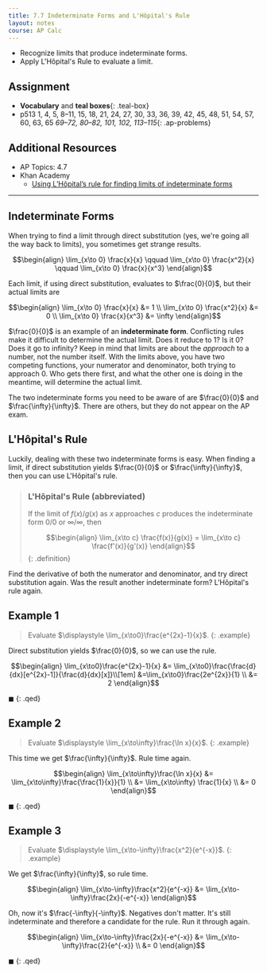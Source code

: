 ```yaml
---
title: 7.7 Indeterminate Forms and L'Hôpital's Rule
layout: notes
course: AP Calc
---
```


- Recognize limits that produce indeterminate forms.
- Apply L'Hôpital's Rule to evaluate a limit.

## Assignment

- **Vocabulary** and **teal boxes**{: .teal-box}
- p513 1, 4, 5, 8–11, 15, 18, 21, 24, 27, 30, 33, 36, 39, 42, 45, 48, 51, 54, 57, 60, 63, 65 *69–72, 80–82, 101, 102, 113–115*{: .ap-problems}

## Additional Resources

- AP Topics: 4.7
- Khan Academy
  - [Using L’Hôpital’s rule for finding limits of indeterminate forms](https://www.khanacademy.org/math/ap-calculus-ab/ab-diff-contextual-applications-new/ab-4-7/v/introduction-to-l-hopital-s-rule)

---

## Indeterminate Forms

When trying to find a limit through direct substitution (yes, we're going all the way back to limits), you sometimes get strange results.

$$\begin{align}
\lim_{x\to 0} \frac{x}{x} \qquad
\lim_{x\to 0} \frac{x^2}{x} \qquad
\lim_{x\to 0} \frac{x}{x^3}
\end{align}$$

Each limit, if using direct substitution, evaluates to $\frac{0}{0}$, but their actual limits are

$$\begin{align}
\lim_{x\to 0} \frac{x}{x} &= 1 \\
\lim_{x\to 0} \frac{x^2}{x} &= 0 \\
\lim_{x\to 0} \frac{x}{x^3} &= \infty 
\end{align}$$

$\frac{0}{0}$ is an example of an **indeterminate form**. Conflicting rules make it difficult to determine the actual limit. Does it reduce to 1? Is it 0? Does it go to infinity? Keep in mind that limits are about the *approach* to a number, not the number itself. With the limits above, you have two competing functions, your numerator and denominator, both trying to approach 0. Who gets there first, and what the other one is doing in the meantime, will determine the actual limit.

The two indeterminate forms you need to be aware of are $\frac{0}{0}$ and $\frac{\infty}{\infty}$. There are others, but they do not appear on the AP exam.

## L'Hôpital's Rule

Luckily, dealing with these two indeterminate forms is easy. When finding a limit, if direct substitution yields $\frac{0}{0}$ or $\frac{\infty}{\infty}$, then you can use L'Hôpital's rule.

> ### L'Hôpital's Rule (abbreviated)
>
> If the limit of $f(x)/g(x)$ as $x$ approaches $c$ produces the indeterminate form $0/0$ or $\infty/\infty$, then
>
> $$\begin{align}
> \lim_{x\to c} \frac{f(x)}{g(x)} = \lim_{x\to c} \frac{f'(x)}{g'(x)}
> \end{align}$$
{: .definition}

Find the derivative of both the numerator and denominator, and try direct substitution again. Was the result another indeterminate form? L'Hôpital's rule again.

## Example 1

> Evaluate $\displaystyle \lim_{x\to0}\frac{e^{2x}-1}{x}$.
{: .example}

Direct substitution yields $\frac{0}{0}$, so we can use the rule.

$$\begin{align}
\lim_{x\to0}\frac{e^{2x}-1}{x} &= \lim_{x\to0}\frac{\frac{d}{dx}[e^{2x}-1]}{\frac{d}{dx}[x]}\\[1em]
&=\lim_{x\to0}\frac{2e^{2x}}{1} \\
&= 2
\end{align}$$

$\blacksquare$
{: .qed}

## Example 2

> Evaluate $\displaystyle \lim_{x\to\infty}\frac{\ln x}{x}$.
{: .example}

This time we get $\frac{\infty}{\infty}$. Rule time again.

$$\begin{align}
\lim_{x\to\infty}\frac{\ln x}{x} &= \lim_{x\to\infty}\frac{\frac{1}{x}}{1} \\
&= \lim_{x\to\infty} \frac{1}{x} \\
&= 0
\end{align}$$

$\blacksquare$
{: .qed}

## Example 3

> Evaluate $\displaystyle \lim_{x\to-\infty}\frac{x^2}{e^{-x}}$.
{: .example}

We get $\frac{\infty}{\infty}$, so rule time.

$$\begin{align}
\lim_{x\to-\infty}\frac{x^2}{e^{-x}} &= \lim_{x\to-\infty}\frac{2x}{-e^{-x}}
\end{align}$$

Oh, now it's $\frac{-\infty}{-\infty}$. Negatives don't matter. It's still indeterminate and therefore a candidate for the rule. Run it through again.

$$\begin{align}
\lim_{x\to-\infty}\frac{2x}{-e^{-x}} &= \lim_{x\to-\infty}\frac{2}{e^{-x}} \\
&= 0
\end{align}$$

$\blacksquare$
{: .qed}
